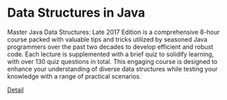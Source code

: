 # Data Structures in Java

Master Java Data Structures: Late 2017 Edition is a comprehensive 8-hour course packed with valuable tips and tricks utilized by seasoned Java programmers over the past two decades to develop efficient and robust code. Each lecture is supplemented with a brief quiz to solidify learning, with over 130 quiz questions in total. This engaging course is designed to enhance your understanding of diverse data structures while testing your knowledge with a range of practical scenarios. 

[Detail](https://eduitfree.com/courses/data-structures-in-java)